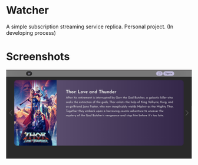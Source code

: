 <!-- JavaScript,HTML,CSS,React -->

# Watcher

A simple subscription streaming service replica. Personal project. (In developing process)

# Screenshots

![Screenshot1](https://github.com/alisedighmoghadam/Watcher/blob/main/screenshots/1.png?raw=true)
